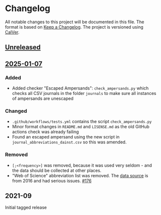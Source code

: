 # Changelog

All notable changes to this project will be documented in this file.
The format is based on [Keep a Changelog](https://keepachangelog.com/en/1.0.0/).
The project is versioned using [CalVer](https://calver.org/).

## [Unreleased]

## [2025-01-07]

### Added

- Added checker "Escaped Ampersands": `check_ampersands.py` which checks all CSV journals in the folder `journals` to make sure all instances of ampersands are unescaped

### Changed

- `.github/workflows/tests.yml` contains the script `check_ampersands.py`
- Minor format changes in `README.md` and `LISENSE.md` as the old GitHub actions check was already failing
- Found an escaped ampersand using the new script in `journal_abbreviations_dainst.csv` so this was amended.

### Removed

- `[;<frequency>]` was removed, because it was used very seldom - and the data should be collected at other places.
- "Web of Science" abbreviation list was removed. The [data source](https://su.figshare.com/articles/dataset/Journal_abbreviations_from_Web_of_Science/3207787) is from 2016 and had serious issues. [#176](https://github.com/JabRef/abbrv.jabref.org/issues/176)

## 2021-09

Initial tagged release

<!-- markdownlint-disable-file MD012 MD024 MD033 -->

[Unreleased]: https://github.com/JabRef/abbrv.jabref.org/compare/2025-01-07...main
[2025-01-07]: https://github.com/JabRef/abbrv.jabref.org/compare/2021-09...2025-01-07
